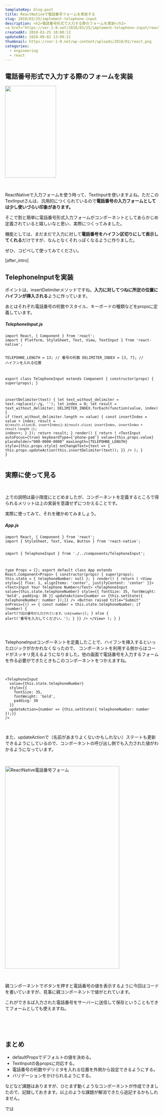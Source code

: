```yaml
---
templateKey: blog-post
title: ReactNativeで電話番号フォームを実装する
slug: 2018/03/25/implement-telephone-input
description: <h2>電話番号形式で入力する際のフォームを実装</h2>
<a href="https://ver-1-0.net/2018/03/25/implement-telephone-input/reactnativetelephoneinput/" rel="attachment wp-att-1974"><img class="alignnone size-full wp-image-1974" src="https://ver-1-0.net/wp-content/uploads/2018/03/ReactNativeTelephoneInput.gif" alt="" width="167
createdAt: 2018-03-25 10:00:13
updatedAt: 2018-09-02 13:09:21
thumbnail: https://ver-1-0.net/wp-content/uploads/2018/01/react.png
categories: 
  - engineering
  - react
---
```


<h2>電話番号形式で入力する際のフォームを実装</h2>
<a href="https://ver-1-0.net/2018/03/25/implement-telephone-input/reactnativetelephoneinput/" rel="attachment wp-att-1974"><img class="alignnone size-full wp-image-1974" src="https://ver-1-0.net/wp-content/uploads/2018/03/ReactNativeTelephoneInput.gif" alt="" width="167" height="300" /></a>

&nbsp;

ReactNativeで入力フォームを使う時って、TextInputを使いますよね。ただこのTextInputさんは、汎用的につくられているので<strong>電話番号の入力フォームとしては少し使いづらい印象があります。</strong>

そこで割と簡単に電話番号形式入力フォームがコンポーネントとしてあらかじめ定義されていると嬉しいなと思い、実際につくってみました。

機能としては、まだまだで入力に対して<strong>電話番号をハイフン区切りにして表示してくれる</strong>だけですが、なんとなくそれっぽくなるように作りました。

ぜひ、コピペして使ってみてください。

[after_intro]
<h2>TelephoneInputを実装</h2>
ポイントは、insertDelimiterメソッドですね。<strong>入力に対してつねに所定の位置にハイフンが挿入される</strong>ように作っています。

あとはそれぞれ電話番号の桁数やスタイル、キーボードの種類などをpropsに定義しています。
<h5>TelephoneInput.js</h5>
<pre><code class="language-jsx">import React, { Component } from 'react';
import { Platform, StyleSheet, Text, View, TextInput } from 'react-native';

TELEPOHNE_LENGTH = 13; // 番号の桁数
DELIMITER_INDEX = [3, 7]; // ハイフンを入れる位置

export class TelephoneInput extends Component {
  constructor(props) {
    super(props);
  }

  insertDelimiter(text) {
    let text_without_delimiter = text.replace(/-/g, '');
    let index = 0;
    let result = text_without_delimiter;
    DELIMITER_INDEX.forEach(function(value, index) {
      if (text_without_delimiter.length &gt;= value) {
        const insertIndex = value + index;
        result = `${result.slice(0, insertIndex)}-${result.slice(
          insertIndex,
          insertIndex + result.length
        )}`;
        index++;
      }
    });
    return result;
  }
  render() {
    return (
      &lt;TextInput
        autoFocus={true}
        keyboardType={'phone-pad'}
        value={this.props.value}
        placeholder="000-0000-0000"
        maxLength={TELEPOHNE_LENGTH}
        style={this.props.style}
        onChangeText={text =&gt; {
          this.props.updateAction(this.insertDelimiter(text));
        }}
      /&gt;
    );
  }
}</code></pre>
<h2>実際に使って見る</h2>
&nbsp;

上での説明は最小限度にとどめましたが、コンポーネントを定義するところで得られるメリットは上の実装を意識せずにつかえることです。

実際に使ってみて、それを確かめてみましょう。
<h5>App.js</h5>
<pre><code class="language-jsx">import React, { Component } from 'react';
import { StyleSheet, Text, View, Button } from 'react-native';

import { TelephoneInput } from './../components/TelephoneInput';

type Props = {};
export default class App extends React.Component&lt;Props&gt; {
  constructor(props) {
    super(props);
    this.state = { telephoneNumber: null };
  }
  render() {
    return (
      &lt;View style={{ flex: 1, alignItems: 'center', justifyContent: 'center' }}&gt;
        &lt;Text&gt;Input Your Telephone Number&lt;/Text&gt;
        &lt;TelephoneInput
          value={this.state.telephoneNumber}
          style={{
            fontSize: 35,
            fontWeight: 'bold',
            padding: 30
          }}
          updateAction={number =&gt; {this.setState({ telephoneNumber: number });}}
        /&gt;
        &lt;Button
          raised
          title="Submit"
          onPress={() =&gt; {
            const number = this.state.telephoneNumber;
            if (number) {
              alert(`下記の番号が入力されています。\n${number}`);
            } else {
              alert('番号を入力してください。');
            }
          }}
        /&gt;
      &lt;/View&gt;
    );
  }
}
</code></pre>
&nbsp;

TelephoneInputコンポーネントを定義したことで、ハイフンを挿入するといったロジックがかかれなくなったので、
コンポーネントを利用する側からはコードがスッキリ見えるようになりました。他の画面で電話番号を入力するフォームを作る必要ができたときもこのコンポーネントをつかえますね。

&nbsp;
<pre><code class="language-jsx">&lt;TelephoneInput
  value={this.state.telephoneNumber}
  style={{
    fontSize: 35,
    fontWeight: 'bold',
    padding: 30
  }}
  updateAction={number =&gt; {this.setState({ telephoneNumber: number });}}
/&gt;
</code></pre>
&nbsp;

また、updateActionで（名前があまりよくないかもしれない）ステートも更新できるようにしているので、コンポーネントの呼び出し側でも入力された値がわかるようになっています。

&nbsp;

<a href="https://ver-1-0.net/2018/03/25/implement-telephone-input/screen-shot-2018-03-24-at-23-00-48/" rel="attachment wp-att-1971"><img class="alignnone size-full wp-image-1971" src="https://ver-1-0.net/wp-content/uploads/2018/03/Screen-Shot-2018-03-24-at-23.00.48.png" alt="ReactNative電話番号フォーム" width="374" height="661" /></a>

&nbsp;

親コンポーネントでボタンを押すと電話番号の値を表示するように今回はコードを書いていますが、見事に親コンポーネントで値がとれています。

これができるば入力された電話番号をサーバーに送信して保存ということもできてフォームとしても使えますね。

&nbsp;

&nbsp;
<h2>まとめ</h2>
<ul>
 	<li>defaultPropsでデフォルトの値を決める。</li>
 	<li>TextInputの各propsに対応する。</li>
 	<li>電話番号の桁数やデリミタを入れる位置を外側から設定できるようにする。</li>
 	<li>バリデーションをかけられるようにする。</li>
</ul>
などなど課題はありますが、ひとまず動くようなコンポーネントが作成できましたので、記録しておきます。以上のような課題が解消できたら追記するかもしれません。

では
